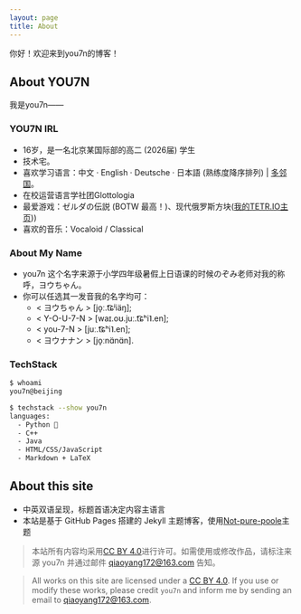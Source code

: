 ```yaml
---
layout: page
title: About
---
```


你好！欢迎来到you7n的博客！

## About YOU7N

我是you7n——

### YOU7N IRL

- 16岁，是一名北京某国际部的高二 (2026届) 学生
- 技术宅。
- 喜欢学习语言：中文 · English · Deutsche · 日本語 (熟练度降序排列) \| [多邻国](https://www.duolingo.com/profile/you7n?via=share_profile)。
- 在校运营语言学社团Glottologia
- 最爱游戏：ゼルダの伝説 (BOTW 最高！)、现代俄罗斯方块([我的TETR.IO主页](https://ch.tetr.io/u/you7n)))
- 喜欢的音乐：Vocaloid / Classical

### About My Name

- you7n 这个名字来源于小学四年级暑假上日语课的时候のぞみ老师对我的称呼，ヨウちゃん。
- 你可以任选其一发音我的名字均可：
  - < ヨウちゃん > [jo̞ː.t͡ɕʲiäŋ];
  - < Y-O-U-7-N > [waɪ.oʊ.juː.t͡ɕʰi˥.en];
  - < you-7-N > [juː.t͡ɕʰi˥.en];
  - < ヨウナナン > [jo̞ːnɑ̈nɑ̈n].

### TechStack

```bash
$ whoami
you7n@beijing

$ techstack --show you7n
languages:
  - Python 🐍
  - C++ 
  - Java
  - HTML/CSS/JavaScript
  - Markdown + LaTeX
```

## About this site

- 中英双语呈现，标题首语决定内容主语言
- 本站是基于 GitHub Pages 搭建的 Jekyll 主题博客，使用[Not-pure-poole](https://github.com/vszhub/not-pure-poole)主题

> 本站所有内容均采用[CC BY 4.0](https://creativecommons.org/licenses/by/4.0/)进行许可。如需使用或修改作品，请标注来源 you7n 并通过邮件 [qiaoyang172@163.com](mailto:qiaoyang172@163.com) 告知。

> All works on this site are licensed under a [CC BY 4.0](https://creativecommons.org/licenses/by/4.0/). If you use or modify these works, please credit `you7n` and inform me by sending an email to [qiaoyang172@163.com](mailto:qiaoyang172@163.com).
